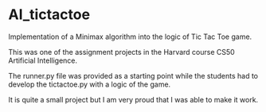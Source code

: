 # AI_tictactoe

Implementation of a Minimax algorithm into the logic of Tic Tac Toe game.

This was one of the assignment projects in the Harvard course CS50 Artificial Intelligence.

The runner.py file was provided as a starting point while the students had to develop the
tictactoe.py with a logic of the game.

It is quite a small project but I am very proud that I was able to make it work.
